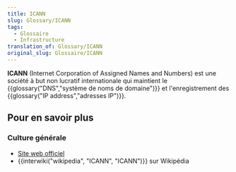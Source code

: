 ```yaml
---
title: ICANN
slug: Glossary/ICANN
tags:
  - Glossaire
  - Infrastructure
translation_of: Glossary/ICANN
original_slug: Glossaire/ICANN
---
```

**ICANN** (Internet Corporation of Assigned Names and Numbers) est une société à but non lucratif internationale qui maintient le {{glossary("DNS","système de noms de domaine")}} et l'enregistrement des {{glossary("IP address","adresses IP")}}.

## Pour en savoir plus

### Culture générale

- [Site web officiel](https://www.icann.org/)
- {{interwiki("wikipedia", "ICANN", "ICANN")}} sur Wikipédia
